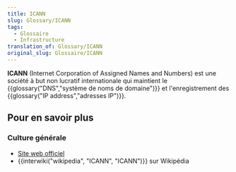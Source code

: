 ```yaml
---
title: ICANN
slug: Glossary/ICANN
tags:
  - Glossaire
  - Infrastructure
translation_of: Glossary/ICANN
original_slug: Glossaire/ICANN
---
```

**ICANN** (Internet Corporation of Assigned Names and Numbers) est une société à but non lucratif internationale qui maintient le {{glossary("DNS","système de noms de domaine")}} et l'enregistrement des {{glossary("IP address","adresses IP")}}.

## Pour en savoir plus

### Culture générale

- [Site web officiel](https://www.icann.org/)
- {{interwiki("wikipedia", "ICANN", "ICANN")}} sur Wikipédia
